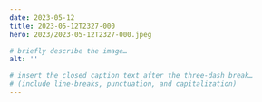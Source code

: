 ```yaml
---
date: 2023-05-12
title: 2023-05-12T2327-000
hero: 2023/2023-05-12T2327-000.jpeg

# briefly describe the image…
alt: ''

# insert the closed caption text after the three-dash break…
# (include line-breaks, punctuation, and capitalization)
---
```

